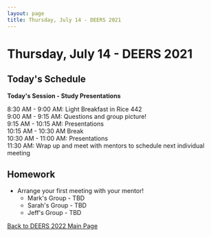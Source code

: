 ```yaml
---
layout: page
title: Thursday, July 14 - DEERS 2021
---
```


# Thursday, July 14 - DEERS 2021

## Today's Schedule

__Today's Session - Study Presentations__

8:30 AM - 9:00 AM: Light Breakfast in Rice 442      
9:00 AM - 9:15 AM: Questions and group picture!     
9:15 AM - 10:15 AM: Presentations    
10:15 AM - 10:30 AM Break    
10:30 AM - 11:00 AM: Presentations    
11:30 AM: Wrap up and meet with mentors to schedule next individual meeting      

## Homework

* Arrange your first meeting with your mentor!
    * Mark's Group - TBD
    * Sarah's Group - TBD
    * Jeff's Group - TBD

[Back to DEERS 2022 Main Page](/deers2022)
